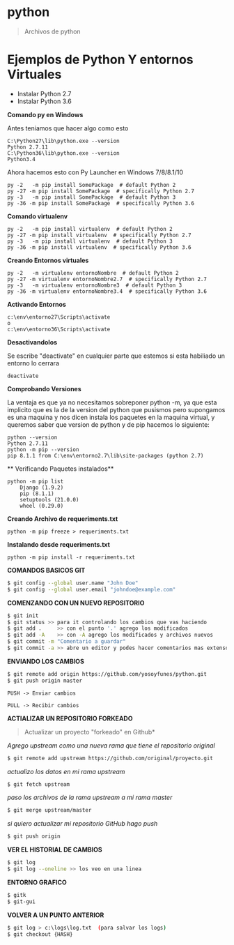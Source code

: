 python
======

> Archivos de python


**Ejemplos de Python Y entornos Virtuales**
=====================================

+ Instalar Python 2.7
+ Instalar Python 3.6


**Comando py en Windows**

Antes teniamos que hacer algo como esto 

```
C:\Python27\lib\python.exe --version
Python 2.7.11
C:\Python36\lib\python.exe --version
Python3.4
```

Ahora hacemos esto con Py Launcher en Windows 7/8/8.1/10

```
py -2   -m pip install SomePackage  # default Python 2
py -27 -m pip install SomePackage  # specifically Python 2.7
py -3   -m pip install SomePackage  # default Python 3
py -36 -m pip install SomePackage  # specifically Python 3.6
```
**Comando virtualenv**

```
py -2   -m pip install virtualenv  # default Python 2
py -27 -m pip install virtualenv  # specifically Python 2.7
py -3   -m pip install virtualenv  # default Python 3
py -36 -m pip install virtualenv  # specifically Python 3.6
```

**Creando Entornos virtuales**
```
py -2   -m virtualenv entornoNombre  # default Python 2
py -27 -m virtualenv entornoNombre2.7  # specifically Python 2.7
py -3   -m virtualenv entornoNombre3  # default Python 3
py -36 -m virtualenv entornoNombre3.4  # specifically Python 3.6
```


**Activando Entornos**
```
c:\env\entorno27\Scripts\activate
o
c:\env\entorno36\Scripts\activate

```

**Desactivandolos**

Se escribe "deactivate" en cualquier parte que estemos si esta habiliado un entorno lo cerrara

```
deactivate

```

**Comprobando Versiones**

La ventaja es que ya no necesitamos sobreponer python -m, ya que esta implicito que es la de la version del python que pusismos pero supongamos es una maquina y nos dicen instala los paquetes en la maquina virtual, y queremos saber que version de python y de pip hacemos lo siguiente:

```
python --version
Python 2.7.11
python -m pip --version
pip 8.1.1 from C:\env\entorno2.7\lib\site-packages (python 2.7)
```
** Verificando Paquetes instalados**

```
python -m pip list
	Django (1.9.2)
	pip (8.1.1)
	setuptools (21.0.0)
	wheel (0.29.0)
```

**Creando Archivo de requeriments.txt**

```
python -m pip freeze > requeriments.txt

```
**Instalando desde requeriments.txt**


```
python -m pip install -r requeriments.txt

```



**COMANDOS BASICOS GIT**

```bash
$ git config --global user.name "John Doe"
$ git config --global user.email "johndoe@example.com"
```

**COMENZANDO CON UN NUEVO REPOSITORIO**

```bash
$ git init
$ git status >> para it controlando los cambios que vas haciendo
$ git add . 	>> con el punto '.' agrego los modificados
$ git add -A 	>> con -A agrego los modificados y archivos nuevos
$ git commit -m "Comentario a guardar"
$ git commit -a >> abre un editor y podes hacer comentarios mas extensos
```

**ENVIANDO LOS CAMBIOS**

```bash
$ git remote add origin https://github.com/yosoyfunes/python.git
$ git push origin master
```

    PUSH -> Enviar cambios

    PULL -> Recibir cambios


**ACTIALIZAR UN REPOSITORIO FORKEADO**

> Actualizar un proyecto "forkeado" en Github*

*Agrego upstream como una nueva rama que tiene el repositorio original*

```bash
$ git remote add upstream https://github.com/original/proyecto.git
```

*actualizo los datos en mi rama upstream*

```bash
$ git fetch upstream
```

*paso los archivos de la rama upstream a mi rama master*

```bash
$ git merge upstream/master
```

*si quiero actualizar mi repositorio GitHub hago push*

```bash
$ git push origin
```

**VER EL HISTORIAL DE CAMBIOS**

```bash
$ git log
$ git log --oneline >> los veo en una linea
```

**ENTORNO GRAFICO**

```bash
$ gitk
$ git-gui
```

**VOLVER A UN PUNTO ANTERIOR**

```bash
$ git log > c:\logs\log.txt  (para salvar los logs)
$ git checkout {HASH}
```
